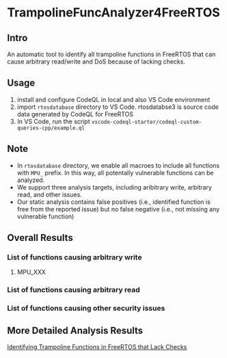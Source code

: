 # TrampolineFuncAnalyzer4FreeRTOS

## Intro
An automatic tool to identify all trampoline functions in FreeRTOS that can cause arbitrary read/write and DoS because of lacking checks.

## Usage
1. install and configure CodeQL in local and also VS Code environment
2. import `rtosdatabase` directory to VS Code. rtosdatabse3 is source code data generated by CodeQL for FreeRTOS
3. In VS Code, run the script `vscode-codeql-starter/codeql-custom-queries-cpp/example.ql`

## Note
- In `rtosdatabase` directory, we enable all macroes to include all functions with `MPU_` prefix. In this way, all potentally vulnerable functions can be analyzed. 
- We support three analysis targets, including aribitrary write, arbitrary read, and other issues.
- Our static analysis contains false positives (i.e., identified function is free from the reported issue) but no false negative (i.e., not missing any vulnerable function)

## Overall Results
### List of functions causing arbitrary write
1. MPU_XXX

### List of functions causing arbitrary read


### List of functions causing other security issues


## More Detailed Analysis Results
[Identifying Trampoline Functions in FreeRTOS that Lack Checks](https://docs.google.com/document/d/1Jr1zfKXG5v4M4E8Fc4IgjKFUk2b2DsCCxUoiQCueWHI/edit?usp=sharing)